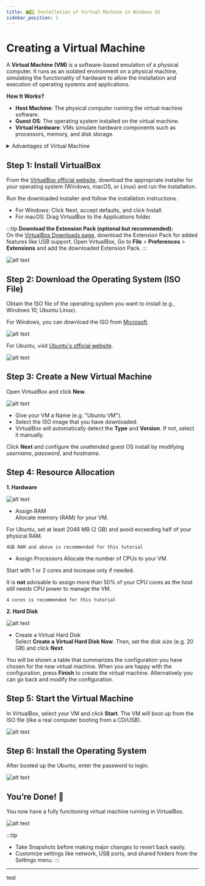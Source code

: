 ```yaml
---
title: 🅾️1️⃣ Installation of Virtual Machine in Windows OS
sidebar_position: 1
---
```


# Creating a Virtual Machine

A **Virtual Machine (VM)** is a software-based emulation of a physical computer. It runs as an isolated environment on a physical machine, simulating the functionality of hardware to allow the installation and execution of operating systems and applications.

**How It Works?**

- **Host Machine**: The physical computer running the virtual machine software.
- **Guest OS**: The operating system installed on the virtual machine.
- **Virtual Hardware**: VMs simulate hardware components such as processors, memory, and disk storage.

<details>
  <summary>Advantages of Virtual Machine</summary>

- **Resource Efficiency**: Run multiple OSes on a single physical machine.
- **Testing and Development**: Safe environment for testing new software or configurations.
- **Isolation**: Malfunctions or crashes in one VM do not affect others.
- **Portability**: VMs can be moved between different hardware systems.

</details>

## Step 1: Install VirtualBox

From the [VirtualBox official website](https://www.virtualbox.org/), download the appropriate installer for your operating system (Windows, macOS, or Linux) and run the installation.

Run the downloaded installer and follow the installation instructions.

- For Windows: Click Next, accept defaults, and click Install.
- For macOS: Drag VirtualBox to the Applications folder.

:::tip
**Download the Extension Pack (optional but recommended):**  
On the [VirtualBox Downloads page](https://www.virtualbox.org/wiki/Downloads), download the Extension Pack for added features like USB support. Open VirtualBox, Go to **File** > **Preferences** > **Extensions** and add the downloaded Extension Pack.
:::

![alt text](./img/o1-1.png)

## Step 2: Download the Operating System (ISO File)

Obtain the ISO file of the operating system you want to install (e.g., Windows 10, Ubuntu Linux).

For Windows, you can download the ISO from [Microsoft](https://www.microsoft.com/en-us/software-download/).

![alt text](./img/o1-2.png)

For Ubuntu, visit [Ubuntu's official website](https://releases.ubuntu.com/).

![alt text](./img/o1-3.png)

## Step 3: Create a New Virtual Machine

Open VirtualBox and click **New**.

![alt text](./img/o1-4.png)

- Give your VM a Name (e.g. "Ubuntu VM").
- Select the ISO image that you have downloaded.
- VirtualBox will automatically detect the **Type** and **Version**. If not, select it manually.

Click **Next** and configure the unattended guest OS install by modifying *username*, *password*, and *hostname*.

## Step 4: Resource Allocation

**1. Hardware**

![alt text](./img/o1-5.png)

- Assign RAM  
Allocate memory (RAM) for your VM.

For Ubuntu, set at least 2048 MB (2 GB) and avoid exceeding half of your physical RAM.

`4GB RAM and above is recommended for this tutorial`

- Assign Processors 
Allocate the number of CPUs to your VM.

Start with 1 or 2 cores and increase only if needed.

It is **not** advisable to assign more than 50% of your CPU cores as the host still needs CPU power to manage the VM.

`4 cores is recommended for this tutorial`

**2. Hard Disk**

![alt text](./img/o1-6.png)

- Create a Virtual Hard Disk  
Select **Create a Virtual Hard Disk Now**. Then, set the disk size (e.g. 20 GB) and click **Next**.

You will be shown a table that summarizes the configuration you have chosen for the new virtual machine. When you are happy with the configuration, press **Finish** to create the virtual machine. Alternatively you can go back and modify the configuration.

## Step 5: Start the Virtual Machine

In VirtualBox, select your VM and click **Start**.
The VM will boot up from the ISO file (like a real computer booting from a CD/USB).

![alt text](./img/o1-7.png)

## Step 6: Install the Operating System

After booted up the Ubuntu, enter the password to login.

![alt text](./img/o1-8.png)

## You’re Done! 🎉
You now have a fully functioning virtual machine running in VirtualBox.

![alt text](./img/o1-9.png)

:::tip
- Take Snapshots before making major changes to revert back easily.
- Customize settings like network, USB ports, and shared folders from the Settings menu.
:::

---

test